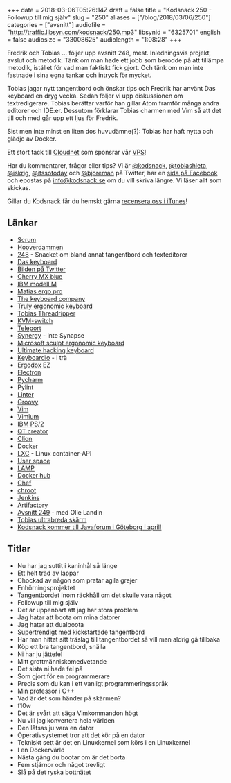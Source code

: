 +++
date = 2018-03-06T05:26:14Z
draft = false
title = "Kodsnack 250 - Followup till mig själv"
slug = "250"
aliases = ["/blog/2018/03/06/250"]
categories = ["avsnitt"]
audiofile = "http://traffic.libsyn.com/kodsnack/250.mp3"
libsynid = "6325701"
english = false
audiosize = "33008625"
audiolength = "1:08:28"
+++

Fredrik och Tobias … följer upp avsnitt 248, mest. Inledningsvis projekt, avslut och metodik. Tänk om man hade ett jobb som berodde på att tillämpa metodik, istället för vad man faktiskt fick gjort. Och tänk om man inte fastnade i sina egna tankar och intryck för mycket.

Tobias jagar nytt tangentbord och önskar tips och Fredrik har använt Das keyboard en dryg vecka. Sedan följer vi upp diskussionen om textredigerare. Tobias berättar varför han gillar Atom framför många andra editorer och IDE:er. Dessutom förklarar Tobias charmen med Vim så att det till och med går upp ett ljus för Fredrik.

Sist men inte minst en liten dos huvudämne(?): Tobias har haft nytta och glädje av Docker.

Ett stort tack till [Cloudnet](http://www.cloudnet.se) som sponsrar vår [VPS](http://en.wikipedia.org/wiki/Virtual_private_server)!

Har du kommentarer, frågor eller tips? Vi är [@kodsnack](https://www.twitter.com/kodsnack), [@tobiashieta](https://www.twitter.com/tobiashieta), [@iskrig](https://www.twitter.com/iskrig), [@itssotoday](https://twitter.com/itssotoday) och [@bjoreman](https://www.twitter.com/bjoreman) på Twitter, har en [sida på Facebook](https://www.facebook.com/kodsnack) och epostas på [info@kodsnack.se](mailto:info@kodsnack.se) om du vill skriva längre. Vi läser allt som skickas.

Gillar du Kodsnack får du hemskt gärna [recensera oss i iTunes](http://itunes.apple.com/se/podcast/kodsnack/id561631498?l=en)!

## Länkar ##
* [Scrum](https://en.wikipedia.org/wiki/Scrum_%28software_development%29)
* [Hooverdammen](https://en.wikipedia.org/wiki/Hoover_Dam)
* [248](http://kodsnack.se/248/) - Snacket om bland annat tangentbord och texteditorer
* [Das keyboard](https://www.daskeyboard.com/)
* [Bilden på Twitter](https://twitter.com/bjoreman/status/965942158015586305)
* [Cherry MX blue](http://www.keyboardco.com/blog/index.php/2012/12/an-introduction-to-cherry-mx-mechanical-switches/)
* [IBM modell M](https://en.wikipedia.org/wiki/Model_M_keyboard)
* [Matias ergo pro](http://matias.ca/ergopro/pc/)
* [The keyboard company](http://www.keyboardco.com/)
* [Truly ergonomic keyboard](https://www.trulyergonomic.com/store/index.php)
* [Tobias Threadripper](http://kodsnack.se/230/)
* [KVM-switch](https://en.wikipedia.org/wiki/KVM_switch)
* [Teleport](https://teleport.en.softonic.com/mac)
* [Synergy](https://symless.com/synergy) - inte Synapse
* [Microsoft sculpt ergonomic keyboard](https://www.microsoft.com/accessories/sv-se/products/keyboards/sculpt-ergonomic-desktop/l5v-00009)
* [Ultimate hacking keyboard](https://ultimatehackingkeyboard.com/)
* [Keyboardio](https://shop.keyboard.io/) - i trä
* [Ergodox EZ](https://ergodox-ez.com/)
* [Electron](https://electronjs.org/)
* [Pycharm](https://www.jetbrains.com/pycharm/)
* [Pylint](https://www.pylint.org/)
* [Linter](https://en.wikipedia.org/wiki/Lint_%28software%29)
* [Groovy](https://en.wikipedia.org/wiki/Groovy_%28programming_language%29)
* [Vim](https://en.wikipedia.org/wiki/Vim_%28text_editor%29)
* [Vimium](https://github.com/philc/vimium)
* [IBM PS/2](https://en.wikipedia.org/wiki/IBM_Personal_System/2)
* [QT creator](http://doc.qt.io/qtcreator/)
* [Clion](https://www.jetbrains.com/clion/)
* [Docker](https://en.wikipedia.org/wiki/Docker_%28software%29)
* [LXC](https://en.wikipedia.org/wiki/LXC) - Linux container-API
* [User space](https://en.wikipedia.org/wiki/User_space)
* [LAMP](https://en.wikipedia.org/wiki/LAMP_%28software_bundle%29)
* [Docker hub](https://hub.docker.com/)
* [Chef](https://en.wikipedia.org/wiki/Chef_%28software%29)
* [chroot](https://en.wikipedia.org/wiki/Chroot)
* [Jenkins](https://en.wikipedia.org/wiki/Jenkins_%28software%29)
* [Artifactory](https://jfrog.com/artifactory/)
* [Avsnitt 249](http://kodsnack.se/249/) - med Olle Landin
* [Tobias ultrabreda skärm](https://www.acer.com/ac/en/US/content/series/xr)
* [Kodsnack kommer till Javaforum i Göteborg i april!](https://www.meetup.com/Javaforum-Goteborg/events/246859957/)

## Titlar ##
* Nu har jag suttit i kaninhål så länge
* Ett helt träd av lappar
* Chockad av någon som pratar agila grejer
* Enhörningsprojektet
* Tangentbordet inom räckhåll om det skulle vara något
* Followup till mig själv
* Det är uppenbart att jag har stora problem
* Jag hatar att boota om mina datorer
* Jag hatar att dualboota
* Supertrendigt med kickstartade tangentbord
* Har man hittat sitt träslag till tangentbordet så vill man aldrig gå tillbaka
* Köp ett bra tangentbord, snälla
* Ni har ju jättefel
* Mitt grottmänniskomedvetande
* Det sista ni hade fel på
* Som gjort för en programmerare
* Precis som du kan i ett vanligt programmeringsspråk
* Min professor i C++
* Vad är det som händer på skärmen?
* f10w
* Det är svårt att säga Vimkommandon högt
* Nu vill jag konvertera hela världen
* Den låtsas ju vara en dator
* Operativsystemet tror att det kör på en dator
* Tekniskt sett är det en Linuxkernel som körs i en Linuxkernel
* I en Dockervärld
* Nästa gång du bootar om är det borta
* Fem stjärnor och något trevligt
* Slå på det ryska bottnätet